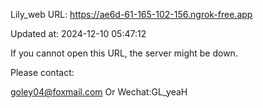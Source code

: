 Lily_web URL: https://ae6d-61-165-102-156.ngrok-free.app

Updated at: 2024-12-10 05:47:12

If you cannot open this URL, the server might be down.

Please contact: 

goley04@foxmail.com Or Wechat:GL_yeaH